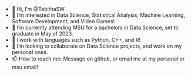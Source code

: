 - 👋 Hi, I’m @TabithaSW
- 👀 I’m interested in Data Science, Statistical Analysis, Machine Learning, Software Development, and Video Games!
- 🌱 I’m currently attending MSU for a bachelors in Data Science, set to graduate in May of 2023. 
- 👋 I work with languages such as Python, C++, and R!
- 💞️ I’m looking to collaborate on Data Science projects, and work on my personal ones.
- 📫 How to reach me: Message on github, or email me at my personal or msu email!
